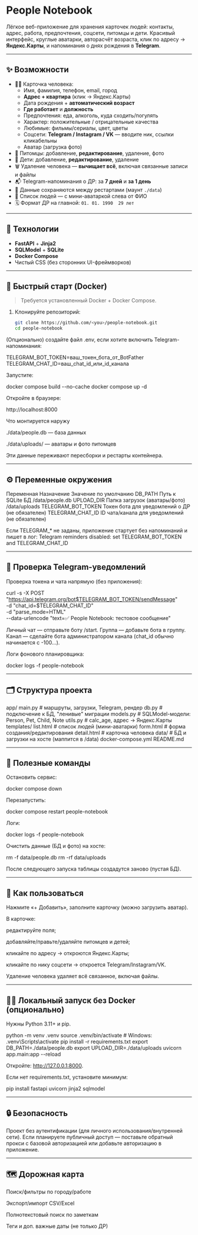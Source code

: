 # People Notebook

Лёгкое веб-приложение для хранения карточек людей: контакты, адрес, работа, предпочтения, соцсети, питомцы и дети. Красивый интерфейс, круглые аватарки, авторасчёт возраста, клик по адресу → **Яндекс.Карты**, и напоминания о днях рождения в **Telegram**.

---

## ✨ Возможности

- 🧑‍💼 Карточка человека:
  - Имя, фамилия, телефон, email, город
  - **Адрес + квартира** (клик → Яндекс.Карты)
  - Дата рождения + **автоматический возраст**
  - **Где работает** и **должность**
  - Предпочтения: еда, алкоголь, куда сходить/погулять
  - Характер: положительные / отрицательные качества
  - Любимые: фильмы/сериалы, цвет, цветы
  - Соцсети: **Telegram / Instagram / VK** — вводите ник, ссылки кликабельны
  - Аватар (загрузка фото)
- 🐶 Питомцы: добавление, **редактирование**, удаление, фото
- 👶 Дети: добавление, **редактирование**, удаление
- 🗑️ Удаление человека — **вычищает всё**, включая связанные записи и файлы
- 📬 Telegram-напоминания о ДР: за **7 дней** и **за 1 день**
- 💾 Данные сохраняются между рестартами (маунт `./data`)
- 🧭 Список людей — с мини-аватаркой слева от ФИО
- 🗓 Формат ДР на главной: `01. 01. 1990  29 лет`

---

## 🧱 Технологии

- **FastAPI** + **Jinja2**
- **SQLModel** + **SQLite**
- **Docker Compose**
- Чистый CSS (без сторонних UI-фреймворков)

---

## 🚀 Быстрый старт (Docker)

> Требуется установленный Docker + Docker Compose.

1. Клонируйте репозиторий:
   ```bash
   git clone https://github.com/<you>/people-notebook.git
   cd people-notebook


(Опционально) создайте файл .env, если хотите включить Telegram-напоминания:

TELEGRAM_BOT_TOKEN=ваш_токен_бота_от_BotFather
TELEGRAM_CHAT_ID=ваш_chat_id_или_id_канала


Запустите:

docker compose build --no-cache
docker compose up -d


Откройте в браузере:

http://localhost:8000

Что монтируется наружу

./data/people.db — база данных

./data/uploads/ — аватары и фото питомцев

Эти данные переживают пересборки и рестарты контейнера.

---

## ⚙️ Переменные окружения
Переменная	Назначение	Значение по умолчанию
DB_PATH	Путь к SQLite БД	/data/people.db
UPLOAD_DIR	Папка загрузок (аватары/фото)	/data/uploads
TELEGRAM_BOT_TOKEN	Токен бота для уведомлений о ДР	(не обязателен)
TELEGRAM_CHAT_ID	ID чата/канала для уведомлений	(не обязателен)

Если TELEGRAM_* не заданы, приложение стартует без напоминаний и пишет в лог:
Telegram reminders disabled: set TELEGRAM_BOT_TOKEN and TELEGRAM_CHAT_ID

---

## 🧪 Проверка Telegram-уведомлений

Проверка токена и чата напрямую (без приложения):

curl -s -X POST "https://api.telegram.org/bot$TELEGRAM_BOT_TOKEN/sendMessage" \
  -d "chat_id=$TELEGRAM_CHAT_ID" \
  -d "parse_mode=HTML" \
  --data-urlencode "text=✅ People Notebook: тестовое сообщение"


Личный чат — отправьте боту /start.
Группа — добавьте бота в группу.
Канал — сделайте бота администратором канала (chat_id обычно начинается с -100…).

Логи фонового планировщика:

docker logs -f people-notebook

---

## 🗂 Структура проекта
app/
  main.py           # маршруты, загрузки, Telegram, рендер
  db.py             # подключение к БД, "ленивые" миграции
  models.py         # SQLModel-модели: Person, Pet, Child, Note
  utils.py          # calc_age, адрес → Яндекс.Карты
  templates/
    list.html       # список людей (мини-аватарки)
    form.html       # форма создания/редактирования
    detail.html     # карточка человека
data/               # БД и загрузки на хосте (маппится в /data)
docker-compose.yml
README.md

---

## 🧰 Полезные команды

Остановить сервис:

docker compose down


Перезапустить:

docker compose restart people-notebook


Логи:

docker logs -f people-notebook


Очистить данные (БД и фото) на хосте:

rm -f data/people.db
rm -rf data/uploads


После следующего запуска таблицы создадутся заново (пустая БД).

---

## 🧭 Как пользоваться

Нажмите «+ Добавить», заполните карточку (можно загрузить аватар).

В карточке:

редактируйте поля;

добавляйте/правьте/удаляйте питомцев и детей;

кликайте по адресу → откроются Яндекс.Карты;

кликайте по нику соцсети → откроется Telegram/Instagram/VK.

Удаление человека удаляет всё связанное, включая файлы.

---

## 🧑‍💻 Локальный запуск без Docker (опционально)

Нужны Python 3.11+ и pip.

python -m venv .venv
source .venv/bin/activate   # Windows: .venv\Scripts\activate
pip install -r requirements.txt
export DB_PATH=./data/people.db
export UPLOAD_DIR=./data/uploads
uvicorn app.main:app --reload


Откройте: http://127.0.0.1:8000.

Если нет requirements.txt, установите минимум:

pip install fastapi uvicorn jinja2 sqlmodel

---

## 🔒 Безопасность

Проект без аутентификации (для личного использования/внутренней сети).
Если планируете публичный доступ — поставьте обратный прокси с базовой авторизацией или добавьте авторизацию в приложение.

---

## 🗺️ Дорожная карта

Поиск/фильтры по городу/работе

Экспорт/импорт CSV/Excel

Полнотекстовый поиск по заметкам

Теги и доп. важные даты (не только ДР)
